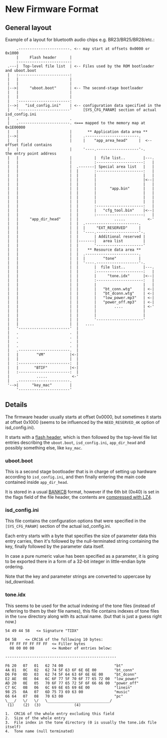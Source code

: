 # New Firmware Format

## General layout

Example of a layout for bluetooth audio chips e.g. BR23/BR25/BR28/etc.:

```
     .-----------------------. <-- may start at offsets 0x0000 or 0x1000
     |     Flash header      |
     :-----------------------:
 .---|  Top-level file list  | <-- Files used by the ROM bootloader and uboot.boot
 |   :-----------------------:
 |   |                       |
 |   |                       |
 |-->|     "uboot.boot"      | <-- The second-stage bootloader
 |   |                       |
 |   |                       |
 |   :-----------------------:
 |-->|   "isd_config.ini"    | <-- configuration data specified in the
 |   '-----------------------'     [SYS_CFG_PARAM] section of actual isd_config.ini
 |   .                       .
 |   .-----------------------. <=== mapped to the memory map at 0x1E00000
 |   |                       |       ** Application data area **
 |-->|                       |     .------------------------.
 |   |                       |     |    "app_area_head"     |  <-- offset field contains
 |   |                       |     '----.-------------------'-.        the entry point address
 |   |                       |          |  file list..        |---.
 |   |                       |          :---------------------:   |
 |   |                       |  .-------| Special area list   |   |
 |   |                       |  |       :---------------------:   |
 |   |                       |  |       |                     |   |
 |   |                       |  |       |                     |<--|
 |   |                       |  |       |                     |   |
 |   |                       |  |       |      "app.bin"      |   |
 |   |                       |  |       |                     |   |
 |   |                       |  |       |                     |   |
 |   |                       |  |       |                     |   |
 |   |                       |  |       :---------------------:   |
 |   |                       |  |       |   "cfg_tool.bin"    |<--|
 |   |                       |  |       :---------------------:   |
 |   |     "app_dir_head"    |  |                .....          <-'
 |   |                       |  |  .------------------------.
 |   |                       |  |  |     "EXT_RESERVED"     |
 |   |                       |  |  '----.-------------------'-.
 |   |                       |  |       | Additional reserved |
 |   |                       |  |-------|   area list         |
 |   |                       |  |       '---------------------'
 |   |                       |  |    ** Resource data area **
 |   |                       |  |  .------------------------.
 |   |                       |  |  |        "tone"          |
 |   |                       |  |  '----.-------------------'-.
 |   |                       |  |       |  file list..        |---.
 |   |                       |  |       :---------------------:   |
 |   |                       |  |       |     "tone.idx"      |<--|
 |   |                       |  |       :---------------------:   |
 |   |                       |  |       |                     |   |
 |   |                       |  |       |   "bt_conn.wtg"     | <-|
 |   |                       |  |       |   "bt_dconn.wtg"    | <-|
 |   |                       |  |       |   "low_power.mp3"   | <-|
 |   |                       |  |       |   "power_off.mp3"   | <-|
 |   |                       |  |       |        ....         | <-'
 |   |                       |  |       |                     |
 |   |                       |  |       |                     |
 |   |                       |  |       '---------------------'
 |   |                       |  |   ....
 |   '-----------------------'  |
 |   .                       .  |
 |   .                       .  |
 |   .                       .  |
 |   .                       .  |
 |   .-----------------------.  |
 |   |        "VM"           |<-|
 |   |                       |  |
 |   :-----------------------:  |
 |   |       "BTIF"          |<-|
 |   :-----------------------:  |
 |            .....           <-'
 |   .-----------------------.
 '-->|      "key_mac"        |
     '-----------------------'

```

## Details

The firmware header usually starts at offset 0x0000, but sometimes it starts at offset 0x1000 (seems to be influenced by the `NEED_RESERVED_4K` option of isd_config.ini).

It starts with a [flash header](jlfs.md#flash-header), which is then followed by the top-level file list entries describing the `uboot.boot`, `isd_config.ini`, `app_dir_head` and possibly something else, like `key_mac`.

### uboot.boot

This is a second stage bootloader that is in charge of setting up hardware according to `isd_config.ini`, and then finally entering the main code contained inside `app_dir_head`.

It is stored in a usual [BANKCB](bankcb.md) format, however if the 6th bit (0x40) is set in the flags field of the file header, the contents are [compressed with LZ4](bankcb.md#lz4-compression).

### isd_config.ini

This file contains the configuration options that were specified in the `[SYS_CFG_PARAM]` section of the actual isd_config.ini.

Each entry starts with a byte that specifies the size of parameter data this entry carries, then it's followed by the null-terminated string containing the key, finally followed by the parameter data itself.

In case a pure numeric value has been specified as a parameter, it is going to be exported there in a form of a 32-bit integer in little-endian byte ordering.

Note that the key and parameter strings are converted to uppercase by isd_download.

### tone.idx

This seems to be used for the actual indexing of the tone files (instead of referring to them by their file names), this file contains indexes of tone files in the `tone` directory along with its actual name. (but that is just a guess right now.)

```
54 49 44 58   <= Signature "TIDX"

D4 5B    <= CRC16 of the following 10 bytes:
  FF FF FF FF FF FF  <= Filler bytes
  08 00 00 00        <= Number of entries below:

--------------------------------------------------

F6 20   07   01   62 74 00                       "bt"
4A 01   0C   02   62 74 5F 63 6F 6E 6E 00        "bt_conn"
D6 F0   0D   03   62 74 5F 64 63 6F 6E 6E 00     "bt_dconn"
E2 AE   0E   04   6C 6F 77 5F 70 6F 77 65 72 00  "low_power"
AD 20   0E   05   70 6F 77 65 72 5F 6F 66 66 00  "power_off"
C7 6C   0B   06   6C 69 6E 65 69 6E 00           "linein"
98 25   0A   07   6D 75 73 69 63 00              "music"
66 64   07   08   70 63 00                       "pc"
\___/   \/   \/   \____________________________/
 (1)    (2)  (3)               (4)

1.  CRC16 of the whole entry excluding this field
2.  Size of the whole entry
3.  File index in the tone directory (0 is usually the tone.idx file itself)
4.  Tone name (null terminated)

```
